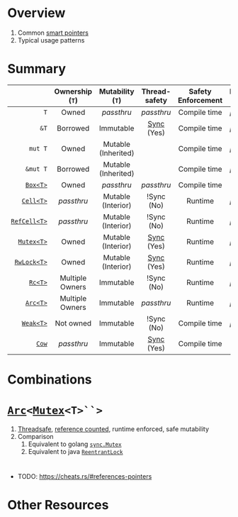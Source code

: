 # Overview
1. Common [smart pointers](https://doc.rust-lang.org/book/ch15-00-smart-pointers.html)
1. Typical usage patterns

# Summary
|              | Ownership (`T`) |      Mutability (`T`)    | Thread-safety | Safety Enforcement | Location (`T`) |   Send   |
|---:|:---:|:---:|:---:|:---:|:---:|:---:|
|          `T` | Owned                                                   | *passthru*              | *passthru*         | Compile time | *passthru* | *passthru* |
|         `&T` | Borrowed                                                |  Immutable              | [Sync](https://doc.rust-lang.org/std/marker/trait.Sync.html) (Yes)   | Compile time | *passthru* | *passthru* |
|      `mut T` | Owned                                                   | Mutable<br/>(Inherited) |                    | Compile time | *passthru* |      *passthru*      |
|     `&mut T` | Borrowed                                                | Mutable<br/>(Inherited) |                    | Compile time | *passthru* |     ?*passthru*?     |
|     [`Box<T>`](https://doc.rust-lang.org/std/boxed/struct.Box.html)    | Owned                   | *passthru*         | *passthru*    | Compile time | Heap | *passthru* |
|    [`Cell<T>`](https://doc.rust-lang.org/std/cell/struct.Cell.html)    | *passthru*              |  Mutable<br/>(Interior)  |   !Sync (No)    | Runtime | *passthru* |      *passthru*      |
| [`RefCell<T>`](https://doc.rust-lang.org/std/cell/struct.RefCell.html) | *passthru*              |  Mutable<br/>(Interior)  |   !Sync (No)    | Runtime | *passthru* |      *passthru*      |
|   [`Mutex<T>`](https://doc.rust-lang.org/std/sync/struct.Mutex.html)   | Owned                   |  Mutable<br/>(Interior)  |   [Sync](https://doc.rust-lang.org/std/marker/trait.Sync.html) (Yes)    | Runtime | *passthru* | Yes |
|  [`RwLock<T>`](https://doc.rust-lang.org/std/sync/struct.RwLock.html)  | Owned                   |  Mutable<br/>(Interior)  |   [Sync](https://doc.rust-lang.org/std/marker/trait.Sync.html) (Yes)    | Runtime | *passthru* |      *passthru*      |
|      [`Rc<T>`](https://doc.rust-lang.org/std/rc/struct.Rc.html)        | Multiple Owners         | Immutable          |  !Sync (No)   | Runtime | *passthru* | No |
|     [`Arc<T>`](https://doc.rust-lang.org/std/sync/struct.Arc.html)     | Multiple Owners         | Immutable          | *passthru* | Runtime | *passthru* | *passthru* |
|    [`Weak<T>`](https://doc.rust-lang.org/std/rc/struct.Weak.html)      | Not owned               | Immutable          |  !Sync (No)   | Compile time | *passthru* | No |
|        [`Cow`](https://doc.rust-lang.org/std/borrow/enum.Cow.html)     | *passthru*              | Immutable          |  [Sync](https://doc.rust-lang.org/std/marker/trait.Sync.html) (Yes)   | Compile time |                | *passthru* |

# Combinations
# [`Arc`](https://doc.rust-lang.org/std/sync/struct.Arc.html)`<`[`Mutex`](https://doc.rust-lang.org/std/sync/struct.Mutex.html)`<T>``>`
1. [Threadsafe](https://doc.rust-lang.org/std/sync/struct.Arc.html#thread-safety), [reference counted](https://en.wikipedia.org/wiki/Reference_counting), runtime enforced, safe mutability
1. Comparison
    1. Equivalent to golang [`sync.Mutex`](https://pkg.go.dev/sync#Mutex)
    1. Equivalent to java [`ReentrantLock`](https://docs.oracle.com/en/java/javase/18/docs/api/java.base/java/util/concurrent/locks/ReentrantLock.html)

#

- TODO: https://cheats.rs/#references-pointers

# Other Resources
